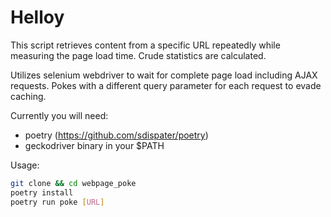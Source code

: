 # Helloy 

This script retrieves content from a specific URL repeatedly while measuring 
the page load time. Crude statistics are calculated.

Utilizes selenium webdriver to wait for complete page load including AJAX requests.
Pokes with a different query parameter for each request to evade caching.

Currently you will need:
- poetry (https://github.com/sdispater/poetry)
- geckodriver binary in your $PATH

Usage:

```bash
git clone && cd webpage_poke
poetry install
poetry run poke [URL]
```
